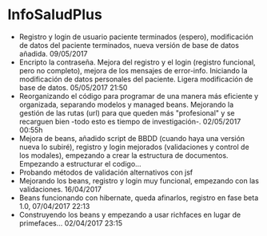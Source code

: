 # InfoSaludPlus
- Registro y login de usuario paciente terminados (espero), modificación de datos del paciente terminados, nueva versión de base de datos añadida. 09/05/2017 
- Encripto la contraseña. Mejora del registro y el login (registro funcional, pero no completo), mejora de los mensajes de error-info. Iniciando la modificación de datos personales del paciente. Ligera modificación de base de datos. 05/05/2017 21:50
- Reorganizando el código para programar de una manera más eficiente y organizada, separando modelos y managed beans. Mejorando la gestión de las rutas (url) para que queden más "profesional" y se recarguen bien -todo esto es tiempo de investigación-. 02/05/2017 00:55h
- Mejora de beans, añadido script de BBDD (cuando haya una versión nueva lo subiré), registro y login mejorados (validaciones y control de los modales), empezando a crear la estructura de documentos. Empezando a estructurar el codigo...
- Probando métodos de validación alternativos con jsf
- Mejorando los beans, registro y login muy funcional, empezando con las validaciones. 16/04/2017
- Beans funcionando con hibernate, queda afinarlos, registro en fase beta 1.0, 07/04/2017 22:13
- Construyendo los beans y empezando a usar richfaces en lugar de primefaces... 02/04/2017 23:15
